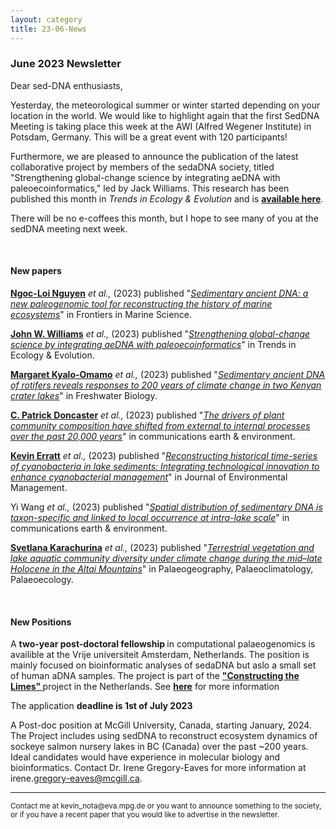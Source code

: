 ```yaml
---
layout: category
title: 23-06-News
---
```


<div class="section">
<h3 class="section-title underline">June 2023 Newsletter</h3>
</div>

<p>Dear sed-DNA enthusiasts,</p>
<div class="intro">
<p>Yesterday, the meteorological summer or winter started depending on your location in the world. We would like to highlight again that the first SedDNA Meeting is taking place this week at the AWI (Alfred Wegener Institute) in Potsdam, Germany. This will be a great event with 120 participants!</p>

<p>Furthermore, we are pleased to announce the publication of the latest collaborative project by members of the sedaDNA society, titled "Strengthening global-change science by integrating aeDNA with paleoecoinformatics," led by Jack Williams. This research has been published this month in <i>Trends in Ecology & Evolution</i> and is <a href="https://www.sciencedirect.com/science/article/pii/S0169534723001234?dgcid=author" target="_blank"><b>available here</b></a>.</p>

<p>There will be no e-coffees this month, but I hope to see many of you at the sedDNA meeting next week.</p>

<br>
<div class="intro">
<h4 class="section-title underline">New papers</h4>

<p><a href="https://www.researchgate.net/profile/Ngoc-Loi-Nguyen" target="_blank"><b>Ngoc-Loi Nguyen</b></a> <i> et al.,</i> (2023) published "<a href=": 10.3389/fmars.2023.1185435" target="_blank"><u><i>Sedimentary ancient DNA: a new paleogenomic tool for reconstructing the history of marine ecosystems</i></u></a>" in Frontiers in Marine Science.</p>

<p><a href="https://scholar.google.com/citations?user=6Qq8QaMAAAAJ&hl=en&oi=sra" target="_blank"><b>John W. Williams</b></a> <i> et al.,</i> (2023) published "<a href="https://doi.org/10.1016/j.tree.2023.04.016" target="_blank"><u><i>Strengthening global-change science by integrating aeDNA with paleoecoinformatics</i></u></a>" in Trends in Ecology & Evolution.</p>

<p><a href="https://www.researchgate.net/profile/Margaret-Kyalo" target="_blank"><b>Margaret Kyalo-Omamo</b></a> <i> et al.,</i> (2023) published "<a href="https://doi.org/10.1111/fwb.14093" target="_blank"><u><i>Sedimentary ancient DNA of rotifers reveals responses to 200 years of climate change in two Kenyan crater lakes</i></u></a>" in Freshwater Biology.</p>

<p><a href="https://scholar.google.com/citations?user=dtBs9qEAAAAJ&hl=en&oi=sra" target="_blank"><b>C. Patrick Doncaster</b></a> <i> et al.,</i> (2023) published "<a href="https://doi.org/10.1016/j.jenvman.2023.118162" target="_blank"><u><i>The drivers of plant community composition have shifted from external to internal processes over the past 20,000 years</i></u></a>" in communications earth & environment.</p>

<p><a href="https://www.researchgate.net/profile/Kevin-Erratt" target="_blank"><b>Kevin Erratt</b></a> <i> et al.,</i> (2023) published "<a href="https://doi.org/10.1016/j.jenvman.2023.118162" target="_blank"><u><i>Reconstructing historical time-series of cyanobacteria in lake sediments: Integrating technological innovation to enhance cyanobacterial management</i></u></a>" in Journal of Environmental Management.</p>

<p>Yi Wang</b> <i> et al.,</i> (2023) published "<a href=" https://doi.org/10.1038/s43247-023-00829-y" target="_blank"><u><i>Spatial distribution of sedimentary DNA is taxon-specific and linked to local occurrence at intra-lake scale</i></u></a>" in communications earth & environment.</p>

<p><a href="https://www.researchgate.net/profile/Svetlana-Karachurina-2" target="_blank"><b>Svetlana Karachurina</b></a> <i> et al.,</i> (2023) published "<a href="https://doi.org/10.1016/j.palaeo.2023.111623" target="_blank"><u><i>Terrestrial vegetation and lake aquatic community diversity under climate change during the mid–late Holocene in the Altai Mountains</i></u></a>" in Palaeogeography, Palaeoclimatology, Palaeoecology.</p>


<br>
<div class="intro">
<h4 class="section-title underline">New Positions</h4>

<p>A <b>two-year post-doctoral fellowship </b> in computational palaeogenomics is availible at the Vrije universiteit Amsterdam, Netherlands. The position is mainly focused on bioinformatic analyses of sedaDNA but aslo a small set of human aDNA samples. The project is part of the <a href="https://c-limes.nl" target="_blank"><b> "Constructing the Limes" </b></a> project in the Netherlands. See <a href="https://www.earthworks-jobs.com/geoscience/vu23051" target="_blank"><b>here</b></a> for more information</p>

<p>The application <b>deadline is 1st of July 2023</b></p>

<p> A Post-doc position at McGill University, Canada, starting January, 2024. The Project includes using sedDNA to reconstruct ecosystem dynamics of sockeye salmon nursery lakes in BC (Canada) over the past ~200 years. Ideal candidates would have experience in molecular biology and bioinformatics. Contact Dr. Irene Gregory-Eaves for more information at irene.<u>gregory-eaves@mcgill.ca</u>.
<hr />
  
<p><small>Contact me at kevin_nota@eva.mpg.de or you want to announce something to the society, or if you have a recent paper that you would like to advertise in the newsletter.</small></p>
